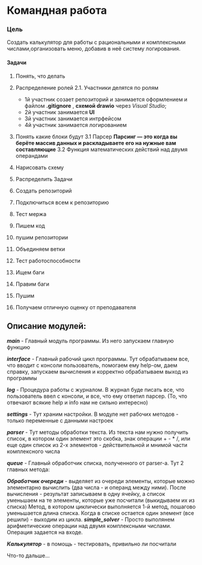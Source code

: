 # Командная работа

### Цель

Создать калькулятор для работы с рациональными и комплексными числами,организовать меню, добавив в неё систему логирования.

#### Задачи

 1. Понять, что делать
 2. Распределение ролей
   2.1. Участники делятся по ролям
    - 1й участник созает репозиторий и занимается оформлением и файлом __.gitignore__ , __схемой drawio__ через _Visual Studio_;
    - 2й участник занимается __UI__
    - 3й участник занимается интрфейсом
    - 4й участник занимается логированием
  
 3. Понять какие блоки будут
    3.1 Парсер
 __Парсинг — это когда вы берёте массив данных и раскладываете его на нужные вам составляющие__
    3.2 Функция математических действий над двумя операндами
 4. Нарисовать схему
 5. Распределить Задачи
6. Создать репозиторий
 7. Подключиться всем к репозиторию
 8. Тест мержа
9. Пишем код
 10. пушим репозитории
 11. Объединяем ветки
 12. Тест работоспособности
 13. Ищем баги
 14. Правим баги
 15. Пушим
 16. Получаем отличную оценку от преподавателя

## Описание модулей:

**_main_** - Главный модуль программы. Из него запускаем главную функцию

**_interface_** - Главный рабочий цикл программы. Тут обрабатываем все, что вводит с консоли пользователь, помогаем ему help-ом, даем справку, запускаем вычисления и корректно обрабатываем выход из программы

**_log_** - Процедура работы с журналом. В журнал буде писать все, что пользователь ввел с консоли, и все, что ему ответил парсер. (То, что отвечают всякие help и info нам не сильно интересно)

**_settings_** - Тут храним настройки. В модуле нет рабочих методов - только переменные с данными настроек

**_parser_** - Тут методы обработки текста. Из текста нам нужно получить список, в котором один элемент это скобка, знак операции + - * /, или еще один список из 2-х элементов - действительной и мнимой части комплексного числа

**_queue_** - Главный обработчик списка, полученного от parser-а. Тут 2 главных метода:

**_Обработчик очереди_** - выделяет из очереди элементы, которые можно элементарно вычислить (два числа - и операнд между ними). После вычисления - результат записываем в одну ячейку, а список уменьшаем на те элементы, которые уже посчитали (выкидываем их из списка)
Метод, в котором циклически выполняется 1-й метод, пошагово уменьшается длина списка. Когда в списке остается один элемент (все решили) - выходим из цикла.
**_simple_solver_** - Просто выполянем арифметические операции над двумя комплексными числами. Операция задается на входе.

**_Калькулятор_** - в помощь - тестировать, привильно ли посчитали

Что-то дальше...